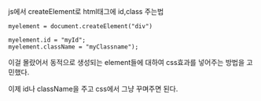 js에서 createElement로 html태그에 id,class 주는법

    myelement = document.createElement("div")

    myelement.id = "myId";
    myelement.className = "myClassname");
이걸 몰랐어서 동적으로 생성되는 element들에 대하여 css효과를 넣어주는 방법을 고민했다. 

이제 id나 className을 주고 css에서 그냥 꾸며주면 된다.
